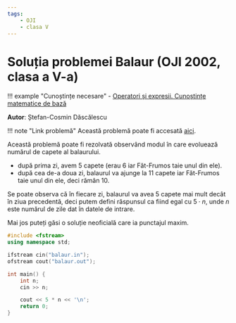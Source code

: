 ```yaml
---
tags:
    - OJI
    - clasa V
---
```


# Soluția problemei Balaur (OJI 2002, clasa a V-a)

!!! example "Cunoștințe necesare"
    - [Operatori și expresii. Cunoștințe matematice de bază](../../../../cppintro/basic-math.md)

**Autor**: Ștefan-Cosmin Dăscălescu

!!! note "Link problemă"
    Această problemă poate fi accesată [aici](https://kilonova.ro/problems/701/).

Această problemă poate fi rezolvată observând modul în care evoluează numărul de
capete al balaurului.

- după prima zi, avem 5 capete (erau 6 iar Făt-Frumos taie unul din ele).
- după cea de-a doua zi, balaurul va ajunge la 11 capete iar Făt-Frumos taie
  unul din ele, deci rămân 10.

Se poate observa că în fiecare zi, balaurul va avea 5 capete mai mult decât în
ziua precedentă, deci putem defini răspunsul ca fiind egal cu $5 \cdot n$, unde
$n$ este numărul de zile dat în datele de intrare.

Mai jos puteți găsi o soluție neoficială care ia punctajul maxim.

```cpp
#include <fstream>
using namespace std;

ifstream cin("balaur.in");
ofstream cout("balaur.out");

int main() {
    int n;
    cin >> n;

    cout << 5 * n << '\n';
    return 0;
}
```
